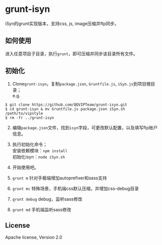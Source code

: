 grunt-isyn
==========

iSyn的grunt实现版本，支持css, js, image压缩并ftp同步。

## 如何使用
进入任意项目子目录，执行`grunt`，即可压缩并同步该目录所有文件。

## 初始化
1. Clone`grunt-isyn`，复制`package.json`, `Gruntfile.js`, `iSyn.js`到项目根目录；  
e.g.  
```
$ git clone https://github.com/QQVIPTeam/grunt-isyn.git
$ cd grunt-isyn & mv Gruntfile.js package.json iSyn.sh /path/to/vipstyle
$ rm -fr ../grunt-isyn
```

2. 编辑`package.json`文件，找到`isyn`字段，可更改默认配置，以及填写ftp账户信息。

3. 执行初始化命令；  
安装依赖模块：`npm install`  
初始化isyn：`node iSyn.sh`

4. 开始使用吧。
5. `grunt m` 针对手极端增加autoprefixer和sass支持
6. `grunt mc` 特殊场景，手机端css默认压缩，并增加css-debug目录
7. `grunt debug` debug，监听sass修改
8. `grunt md` 手机端监听sass修改

## License
Apache license, Version 2.0